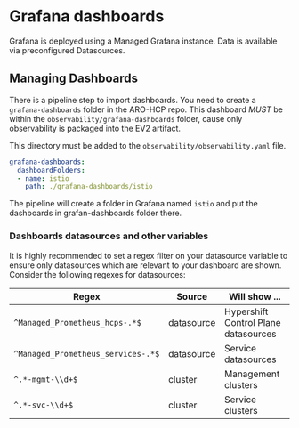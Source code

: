 # Grafana dashboards

Grafana is deployed using a Managed Grafana instance. Data is available via preconfigured Datasources.

## Managing Dashboards

There is a pipeline step to import dashboards. You need to create a `grafana-dashboards` folder in the ARO-HCP repo. This dashboard *MUST* be within the `observability/grafana-dashboards` folder, cause only observability is packaged into the EV2 artifact.

This directory must be added to the `observability/observability.yaml` file.

```yaml
grafana-dashboards:
  dashboardFolders:
  - name: istio
    path: ./grafana-dashboards/istio
```

The pipeline will create a folder in Grafana named `istio` and put the dashboards in grafan-dashboards folder there.

### Dashboards datasources and other variables

It is highly recommended to set a regex filter on your datasource variable to ensure only datasources which are relevant to your dashboard are shown. Consider the following regexes for datasources:

| Regex                                      | Source     | Will show ...                        |
|--------------------------------------------|------------|--------------------------------------|
| `^Managed_Prometheus_hcps-.*$`             | datasource | Hypershift Control Plane datasources |
| `^Managed_Prometheus_services-.*$`         | datasource | Service datasources                  |
| `^.*-mgmt-\\d+$`                           | cluster    | Management clusters                  |
| `^.*-svc-\\d+$`                            | cluster    | Service clusters                     |
